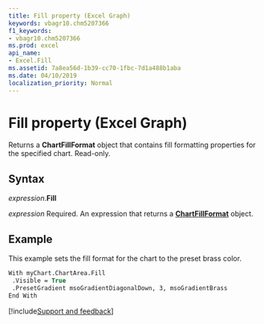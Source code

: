 ```yaml
---
title: Fill property (Excel Graph)
keywords: vbagr10.chm5207366
f1_keywords:
- vbagr10.chm5207366
ms.prod: excel
api_name:
- Excel.Fill
ms.assetid: 7a8ea56d-1b39-cc70-1fbc-7d1a488b1aba
ms.date: 04/10/2019
localization_priority: Normal
---
```



# Fill property (Excel Graph)

Returns a **ChartFillFormat** object that contains fill formatting properties for the specified chart. Read-only.

## Syntax

_expression_.**Fill**

_expression_ Required. An expression that returns a **[ChartFillFormat](Excel.ChartFillFormat.md)** object.

## Example

This example sets the fill format for the chart to the preset brass color.

```vb
With myChart.ChartArea.Fill 
 .Visible = True 
 .PresetGradient msoGradientDiagonalDown, 3, msoGradientBrass 
End With 

```

[!include[Support and feedback](~/includes/feedback-boilerplate.md)]